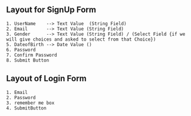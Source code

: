## Layout for SignUp Form 

    1. UserName    --> Text Value  (String Field)
    2. Email       --> Text Value (String Field)
    3. Gender      --> Text Value (String Field) / (Select Field {if we will give choices and asked to select from that Choice})
    5. DateofBirth --> Date Value ()
    6. Password 
    7. Confirm Password
    8. Submit Button

## Layout of Login Form 

    1. Email 
    2. Password 
    3. remember me box 
    4. SubmitButton